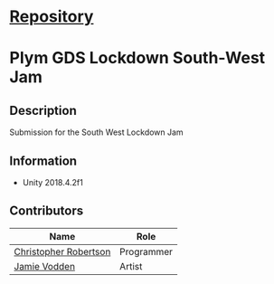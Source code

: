 # [Repository](https://github.com/Koltonix/plym-game-jam)
# Plym GDS Lockdown South-West Jam
## Description
Submission for the South West Lockdown Jam

## Information
- Unity 2018.4.2f1 

## Contributors
|Name|Role|
|-------------------------------------------------------------|----------|
|[Christopher Robertson](https://github.com/Koltonix)         |Programmer|
|[Jamie Vodden](https://www.instagram.com/jamie_vodden/?hl=en)|Artist    |